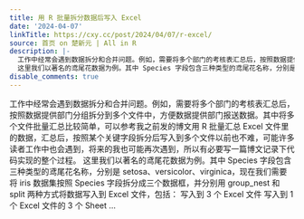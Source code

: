 ```yaml
---
title: 用 R 批量拆分数据后写入 Excel
date: '2024-04-07'
linkTitle: https://cxy.cc/post/2024/04/07/r-excel/
source: 首页 on 楚新元 | All in R
description: |-
  工作中经常会遇到数据拆分和合并问题。例如，需要将多个部门的考核表汇总后，按照数据提供部门分组拆分到多个文件中，方便数据提供部门报送数据。其中将多个文件批量汇总比较简单，可以参考我之前发的博文用 R 批量汇总 Excel 文件里的数据，汇总后，按照某个关键字段拆分后写入到多个文件以前也不难，可能许多读者工作中也会遇到，将来的我也可能再次遇到，所以有必要写一篇博文记录下代码实现的整个过程。
  这里我们以著名的鸢尾花数据为例。其中 Species 字段包含三种类型的鸢尾花名称，分别是 setosa、versicolor、virginica，现在我们需要将 iris 数据集按照 Species 字段拆分成三个数据框，并分别用 group_nest 和 split 两种方式将数据写入到 Excel 文件，包括： 写入到 3 个 Excel 文件 写入到 1 个 Excel 文件的 3 个 Sheet ...
disable_comments: true
---
```

工作中经常会遇到数据拆分和合并问题。例如，需要将多个部门的考核表汇总后，按照数据提供部门分组拆分到多个文件中，方便数据提供部门报送数据。其中将多个文件批量汇总比较简单，可以参考我之前发的博文用 R 批量汇总 Excel 文件里的数据，汇总后，按照某个关键字段拆分后写入到多个文件以前也不难，可能许多读者工作中也会遇到，将来的我也可能再次遇到，所以有必要写一篇博文记录下代码实现的整个过程。
这里我们以著名的鸢尾花数据为例。其中 Species 字段包含三种类型的鸢尾花名称，分别是 setosa、versicolor、virginica，现在我们需要将 iris 数据集按照 Species 字段拆分成三个数据框，并分别用 group_nest 和 split 两种方式将数据写入到 Excel 文件，包括： 写入到 3 个 Excel 文件 写入到 1 个 Excel 文件的 3 个 Sheet ...